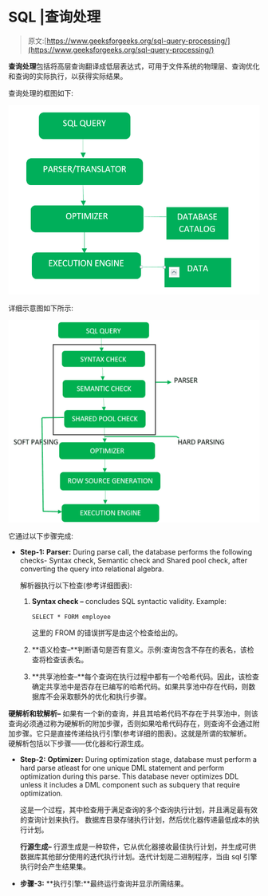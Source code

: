 # SQL |查询处理

> 原文:[https://www.geeksforgeeks.org/sql-query-processing/](https://www.geeksforgeeks.org/sql-query-processing/)

**查询处理**包括将高层查询翻译成低层表达式，可用于文件系统的物理层、查询优化和查询的实际执行，以获得实际结果。

查询处理的框图如下:

![](img/ae25d588241f0c1710128ea21b2424fb.png)

详细示意图如下所示:

![](img/d32d8ea85f2521ffdaadb114d058d6f8.png)

它通过以下步骤完成:

*   **Step-1:**
    **Parser:** During parse call, the database performs the following checks- Syntax check, Semantic check and Shared pool check, after converting the query into relational algebra.

    解析器执行以下检查(参考详细图表):

    1.  **Syntax check –** concludes SQL syntactic validity. Example:

        ```
        SELECT * FORM employee 
        ```

        这里的 FROM 的错误拼写是由这个检查给出的。

    2.  **语义检查–**判断语句是否有意义。示例:查询包含不存在的表名，该检查将检查该表名。
    3.  **共享池检查–**每个查询在执行过程中都有一个哈希代码。因此，该检查确定共享池中是否存在已编写的哈希代码。如果共享池中存在代码，则数据库不会采取额外的优化和执行步骤。

**硬解析和软解析–**
如果有一个新的查询，并且其哈希代码不存在于共享池中，则该查询必须通过称为硬解析的附加步骤，否则如果哈希代码存在，则查询不会通过附加步骤。它只是直接传递给执行引擎(参考详细的图表)。这就是所谓的软解析。
硬解析包括以下步骤——优化器和行源生成。

*   **Step-2:**
    **Optimizer:** During optimization stage, database must perform a hard parse atleast for one unique DML statement and perform optimization during this parse. This database never optimizes DDL unless it includes a DML component such as subquery that require optimization.

    这是一个过程，其中检查用于满足查询的多个查询执行计划，并且满足最有效的查询计划来执行。
    数据库目录存储执行计划，然后优化器传递最低成本的执行计划。

    **行源生成–**
    行源生成是一种软件，它从优化器接收最佳执行计划，并生成可供数据库其他部分使用的迭代执行计划。迭代计划是二进制程序，当由 sql 引擎执行时会产生结果集。

*   **步骤-3:**
    **执行引擎:**最终运行查询并显示所需结果。